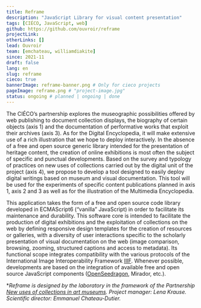 ```yaml
---
title: Reframe
description: "JavaScript Library for visual content presentation"
tags: [CIÉCO, JavaScript, web]
github: https://github.com/ouvroir/reframe
projectLink:
otherLinks: []
lead: Ouvroir
team: [emchateau, williamdiakite]
since: 2021-11
draft: false
lang: en
slug: reframe
cieco: true
bannerImage: reframe-banner.png # Only for cieco projects
pageImage: reframe.png # "project-image.jpg"
status: ongoing # planned | ongoing | done
---
```


The CIÉCO’s partnership explores the museographic possibilities offered by web publishing to document collection displays, the biography of certain objects (axis 1) and the documentation of performative works that exploit their archives (axis 3). As for the Digital Encyclopedia, it will make extensive use of a rich illustration that we hope to deploy interactively. In the absence of a free and open source generic library intended for the presentation of heritage content, the creation of online exhibitions is most often the subject of specific and punctual developments. Based on the survey and typology of practices on new uses of collections carried out by the digital unit of the project (axis 4), we propose to develop a tool designed to easily deploy digital writings based on museum and visual documentation. This tool will be used for the experiments of specific content publications planned in axis 1, axis 2 and 3 as well as for the illustration of the Multimedia Encyclopedia.

This application takes the form of a free and open source code library developed in ECMAScript6 (“vanilla” JavaScript) in order to facilitate its maintenance and durability. This software core is intended to facilitate the production of digital exhibitions and the exploitation of collections on the web by defining responsive design templates for the creation of resources or galleries, with a diversity of user interactions specific to the scholarly presentation of visual documentation on the web (image comparison, browsing, zooming, structured captions and access to metadata). Its functional scope integrates compatibility with the various protocols of the International Image Interoperability Framework [IIIF](https://iiif.io). Whenever possible, developments are based on the integration of available free and open source JavaScript components ([OpenSeedragon](https://openseadragon.github.io), Mirador, etc.).

\*_Reframe is designed by the laboratory in the framework of the Partnership [New uses of collections in art museums](https://www.cieco.co/). Project manager: Lena Krause. Scientific director: Emmanuel Chateau-Dutier._
